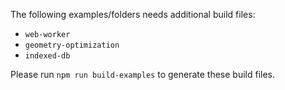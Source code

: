 The following examples/folders needs additional build files:

- `web-worker`
- `geometry-optimization`
- `indexed-db`

Please run `npm run build-examples` to generate these build files.
